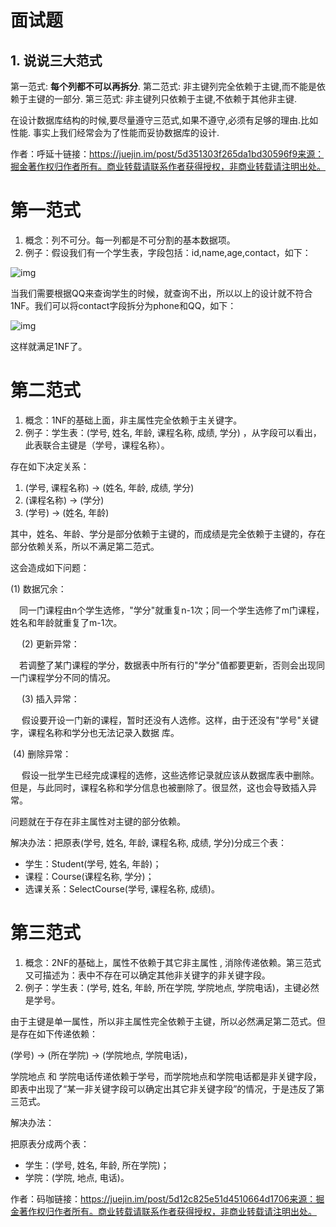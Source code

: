 # 面试题

## 1. 说说三大范式

第一范式: **每个列都不可以再拆分**. 第二范式: 非主键列完全依赖于主键,而不能是依赖于主键的一部分. 第三范式: 非主键列只依赖于主键,不依赖于其他非主键.

在设计数据库结构的时候,要尽量遵守三范式,如果不遵守,必须有足够的理由.比如性能. 事实上我们经常会为了性能而妥协数据库的设计.

作者：呼延十链接：https://juejin.im/post/5d351303f265da1bd30596f9来源：掘金著作权归作者所有。商业转载请联系作者获得授权，非商业转载请注明出处。

# **第一范式**

1. 概念：列不可分。每一列都是不可分割的基本数据项。
2. 例子：假设我们有一个学生表，字段包括：id,name,age,contact，如下：



![img](https://user-gold-cdn.xitu.io/2019/6/26/16b915dc56615eec?imageView2/0/w/1280/h/960/format/webp/ignore-error/1)



当我们需要根据QQ来查询学生的时候，就查询不出，所以以上的设计就不符合1NF。我们可以将contact字段拆分为phone和QQ，如下：



![img](https://user-gold-cdn.xitu.io/2019/6/26/16b915dcf2c8008f?imageView2/0/w/1280/h/960/format/webp/ignore-error/1)



这样就满足1NF了。

# **第二范式**   

1. 概念：1NF的基础上面，非主属性完全依赖于主关键字。
2. 例子：学生表：(学号, 姓名, 年龄, 课程名称, 成绩, 学分) ，从字段可以看出，此表联合主键是（学号，课程名称）。

存在如下决定关系：

1. (学号, 课程名称) → (姓名, 年龄, 成绩, 学分)
2. (课程名称) → (学分)
3. (学号) → (姓名, 年龄)

其中，姓名、年龄、学分是部分依赖于主键的，而成绩是完全依赖于主键的，存在部分依赖关系，所以不满足第二范式。

这会造成如下问题：

(1) 数据冗余：

 同一门课程由n个学生选修，"学分"就重复n-1次；同一个学生选修了m门课程，姓名和年龄就重复了m-1次。

  (2) 更新异常：

 若调整了某门课程的学分，数据表中所有行的"学分"值都要更新，否则会出现同一门课程学分不同的情况。

  (3) 插入异常：

   假设要开设一门新的课程，暂时还没有人选修。这样，由于还没有"学号"关键字，课程名称和学分也无法记录入数据 库。

​     (4) 删除异常：

  假设一批学生已经完成课程的选修，这些选修记录就应该从数据库表中删除。但是，与此同时，课程名称和学分信息也被删除了。很显然，这也会导致插入异常。

问题就在于存在非主属性对主键的部分依赖。

解决办法：把原表(学号, 姓名, 年龄, 课程名称, 成绩, 学分)分成三个表：

- 学生：Student(学号, 姓名, 年龄)；
- 课程：Course(课程名称, 学分)；
- 选课关系：SelectCourse(学号, 课程名称, 成绩)。

# **第三范式**

1. 概念：2NF的基础上，属性不依赖于其它非主属性 , 消除传递依赖。第三范式又可描述为：表中不存在可以确定其他非关键字的非关键字段。
2. 例子：学生表：(学号, 姓名, 年龄, 所在学院, 学院地点, 学院电话)，主键必然是学号。

由于主键是单一属性，所以非主属性完全依赖于主键，所以必然满足第二范式。但是存在如下传递依赖：

(学号) → (所在学院) → (学院地点, 学院电话)，

学院地点 和 学院电话传递依赖于学号，而学院地点和学院电话都是非关键字段，即表中出现了“某一非关键字段可以确定出其它非关键字段”的情况，于是违反了第三范式。          

解决办法：

把原表分成两个表：

- 学生：(学号, 姓名, 年龄, 所在学院)；
- 学院：(学院, 地点, 电话)。


作者：码咖链接：https://juejin.im/post/5d12c825e51d4510664d1706来源：掘金著作权归作者所有。商业转载请联系作者获得授权，非商业转载请注明出处。
